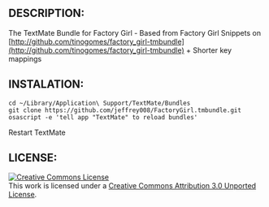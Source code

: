 DESCRIPTION:
------------

The TextMate Bundle for Factory Girl - Based from Factory Girl Snippets on [http://github.com/tinogomes/factory_girl-tmbundle](http://github.com/tinogomes/factory_girl-tmbundle) + Shorter key mappings

INSTALATION:
------------

    cd ~/Library/Application\ Support/TextMate/Bundles
    git clone https://github.com/jeffrey008/FactoryGirl.tmbundle.git
    osascript -e 'tell app "TextMate" to reload bundles'
    
Restart TextMate

LICENSE:
--------

<a rel="license" href="http://creativecommons.org/licenses/by/3.0/"><img alt="Creative Commons License" style="border-width:0" src="http://i.creativecommons.org/l/by/3.0/80x15.png" /></a><br />This work is licensed under a <a rel="license" href="http://creativecommons.org/licenses/by/3.0/">Creative Commons Attribution 3.0 Unported License</a>.
